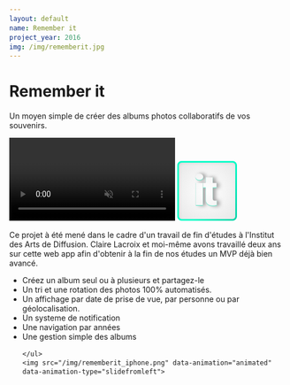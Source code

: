 ```yaml
---
layout: default
name: Remember it
project_year: 2016
img: /img/rememberit.jpg
---
```

<div class="project_content">
<div class="project__wrapper rememberit">
    <h1 data-animation="animated" data-animation-type="zoomin">Remember it</h1><p data-animation="animated" data-animation-type="zoomin" data-animation-delay="0.2s">Un moyen simple de créer des albums photos collaboratifs de vos souvenirs.</p>
</div>
<div class="project__container back_green">
  <video autoplay loop id="video-background" muted plays-inline>
      <source src="http://rememberit.be/video/social.mp4" type="video/mp4">
      <source src="http://rememberit.be/video/social.ogv" type="video/ogv">

  </video>
    <a data-animation="animated" data-animation-type="slidefrombottom" target="blank" href="https://rememberit.be"><img src="/img/icone_it.png"></a>
    <p data-animation="animated" data-animation-type="slidefrombottom" data-animation-delay="0.2s">Ce projet à été mené dans le cadre d'un travail de fin d'études à l'Institut des Arts de Diffusion. Claire Lacroix et moi-même avons travaillé deux ans sur cette web app afin d'obtenir à la fin de nos études un MVP déjà bien avancé.</p>
</div>
<div class="project__container rememberit_mockup">
    <ul class="specificite">
    <li data-animation="animated" data-animation-type="slidefrombottom">Créez un album seul ou à plusieurs et partagez-le</li>
    <li data-animation="animated" data-animation-type="slidefrombottom" data-animation-delay="0.1s">Un tri et une rotation des photos 100% automatisés.</li>
    <li data-animation="animated" data-animation-type="slidefrombottom" data-animation-delay="0.2s">Un affichage par date de prise de vue, par personne ou par géolocalisation.</li>
    <li data-animation="animated" data-animation-type="slidefrombottom" data-animation-delay="0.3s">Un systeme de notification</li>
    <li data-animation="animated" data-animation-type="slidefrombottom" data-animation-delay="0.4s">Une navigation par années</li>
    <li data-animation="animated" data-animation-type="slidefrombottom" data-animation-delay="0.5s">Une gestion simple des albums</li>






    </ul>
    <img src="/img/rememberit_iphone.png" data-animation="animated" data-animation-type="slidefromleft">
</div>
</div>
